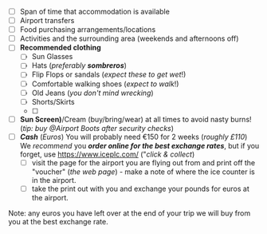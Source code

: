 + [ ] Span of time that accommodation is available
+ [ ] Airport transfers
+ [ ] Food purchasing arrangements/locations
+ [ ] Activities and the surrounding area (weekends and afternoons off)
+ [ ] **Recommended clothing**
  + [ ] Sun Glasses
  + [ ] Hats (*preferably* ***sombreros***)
  + [ ] Flip Flops or sandals (*expect these to get wet*!)
  + [ ] Comfortable walking shoes (*expect to walk*!)
  + [ ] Old Jeans (*you don't mind wrecking*)
  + [ ] Shorts/Skirts
  + [ ]
+ [ ] **Sun Screen)**/Cream (buy/bring/wear) at all times to avoid nasty burns! (*tip: buy @Airport Boots after security checks*)
+ [ ] ***Cash*** (*Euros*) You will probably need €150 for 2 weeks (*roughly £110*)
We *recommend* you ***order online for the best exchange rates***, but if you forget, use https://www.iceplc.com/ ("*click & collect*)
    + [ ] visit the page for the airport you are flying out from and print off the "voucher" (*the web page*) - make a note of where the ice counter is in the airport.
    + [ ] take the print out with you and exchange your pounds for euros at the airport.

Note: any euros you have left over at the end of your trip we will buy from you at the best exchange rate.
